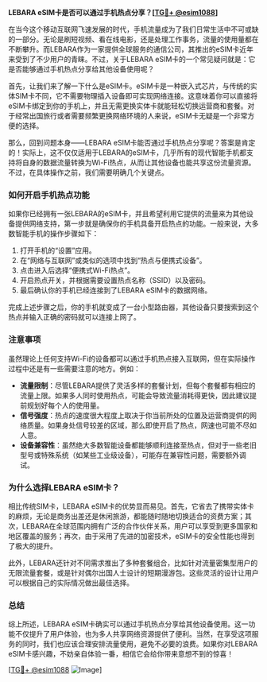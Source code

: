 **LEBARA eSIM卡是否可以通过手机热点分享？[[TG💪+ @esim1088](https://t.me/s/esim1088)]**

在当今这个移动互联网飞速发展的时代，手机流量成为了我们日常生活中不可或缺的一部分。无论是刷短视频、看在线电影，还是处理工作事务，流量的使用量都在不断攀升。而LEBARA作为一家提供全球服务的通信公司，其推出的eSIM卡近年来受到了不少用户的青睐。不过，关于LEBARA eSIM卡的一个常见疑问就是：它是否能够通过手机热点分享给其他设备使用呢？

首先，让我们来了解一下什么是eSIM卡。eSIM卡是一种嵌入式芯片，与传统的实体SIM卡不同，它不需要物理插入设备即可实现网络连接。这意味着你可以直接将eSIM卡绑定到你的手机上，并且无需更换实体卡就能轻松切换运营商和套餐。对于经常出国旅行或者需要频繁更换网络环境的人来说，eSIM卡无疑是一个非常方便的选择。

那么，回到问题本身——LEBARA eSIM卡能否通过手机热点分享呢？答案是肯定的！实际上，这不仅仅适用于LEBARA的eSIM卡，几乎所有的现代智能手机都支持将自身的数据流量转换为Wi-Fi热点，从而让其他设备也能共享这份流量资源。不过，在具体操作之前，我们需要明确几个关键点。

### **如何开启手机热点功能**
如果你已经拥有一张LEBARA的eSIM卡，并且希望利用它提供的流量来为其他设备提供网络支持，第一步就是确保你的手机具备开启热点的功能。一般来说，大多数智能手机的操作步骤如下：

1. 打开手机的“设置”应用。
2. 在“网络与互联网”或类似的选项中找到“热点与便携式设备”。
3. 点击进入后选择“便携式Wi-Fi热点”。
4. 开启热点开关，并根据需要设置热点名称（SSID）以及密码。
5. 最后确认你的手机已经连接到了LEBARA eSIM卡的数据网络。

完成上述步骤之后，你的手机就变成了一台小型路由器，其他设备只要搜索到这个热点并输入正确的密码就可以连接上网了。

### **注意事项**
虽然理论上任何支持Wi-Fi的设备都可以通过手机热点接入互联网，但在实际操作过程中还是有一些需要注意的地方。例如：
- **流量限制**：尽管LEBARA提供了灵活多样的套餐计划，但每个套餐都有相应的流量上限。如果多人同时使用热点，可能会导致流量消耗得更快，因此建议提前规划好每个人的使用量。
- **信号强度**：热点的速度很大程度上取决于你当前所处的位置及运营商提供的网络质量。如果身处信号较差的区域，那么即使开启了热点，网速也可能不尽如人意。
- **设备兼容性**：虽然绝大多数智能设备都能够顺利连接至热点，但对于一些老旧型号或特殊系统（如某些工业级设备），可能存在兼容性问题，需要额外调试。

### **为什么选择LEBARA eSIM卡？**
相比传统SIM卡，LEBARA eSIM卡的优势显而易见。首先，它省去了携带实体卡的麻烦，无论是商务出差还是休闲旅游，都能随时随地切换适合的资费方案；其次，LEBARA在全球范围内拥有广泛的合作伙伴关系，用户可以享受到更多国家和地区覆盖的服务；再次，由于采用了先进的加密技术，eSIM卡的安全性能也得到了极大的提升。

此外，LEBARA还针对不同需求推出了多种套餐组合，比如针对流量密集型用户的无限流量套餐，或是针对偶尔出国人士设计的短期漫游包。这些灵活的设计让用户可以根据自己的实际情况做出最佳选择。

### **总结**
综上所述，LEBARA eSIM卡确实可以通过手机热点分享给其他设备使用。这一功能不仅提升了用户体验，也为多人共享网络资源提供了便利。当然，在享受这项服务的同时，我们也应该合理安排流量使用，避免不必要的浪费。如果你对LEBARA eSIM卡感兴趣，不妨亲自体验一番，相信它会给你带来意想不到的惊喜！

[[TG💪+ @esim1088](https://t.me/s/esim1088) ![Image](https://i.postimg.cc/4NQfJmqS/Snipaste-2025-05-13-00-14-12.png)]